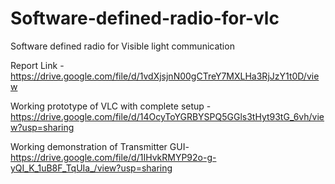 # Software-defined-radio-for-vlc
Software defined radio for Visible light communication

Report Link - https://drive.google.com/file/d/1vdXjsjnN00gCTreY7MXLHa3RjJzY1t0D/view

Working prototype of VLC with complete setup -
https://drive.google.com/file/d/14OcyToYGRBYSPQ5GGls3tHyt93tG_6vh/view?usp=sharing

Working demonstration of Transmitter GUI-
https://drive.google.com/file/d/1IHvkRMYP92o-g-yQI_K_1uB8F_TqUIa_/view?usp=sharing
